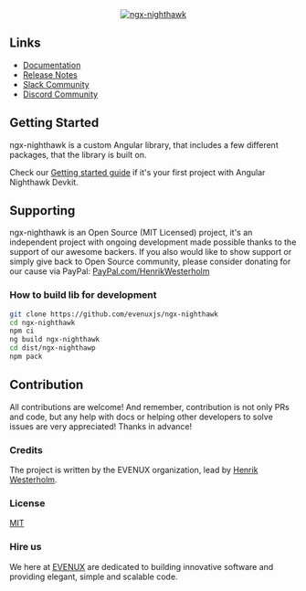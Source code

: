 <a href="https://nighthawk.evenux.com">
<div align="center">
    <img class="mx-auto center-block d-block" src="https://nighthawk.evenux.com/images/logo-small.png" alt="ngx-nighthawk" />
</div>
</a>

## Links

- [Documentation](https://nighthawk.evenux.com)
- [Release Notes](https://nighthawk.evenux.com/changelog)
- [Slack Community](https://join.slack.com/t/evenuxsoftware/shared_invite/zt-2v0bz6g5j-5FzFCtRXBFb0vmBnDPDHfw)
- [Discord Community](https://discord.gg/fCqg5Xyxfr)

## Getting Started

ngx-nighthawk is a custom Angular library, that includes a few different packages, that the library is built on.

Check our [Getting started guide](https://nighthawk.evenux.com/quick-start) if it's your first project with Angular Nighthawk Devkit.

## Supporting

ngx-nighthawk is an Open Source (MIT Licensed) project, it's an independent project with ongoing development made possible thanks to the support of our awesome backers.
If you also would like to show support or simply give back to Open Source community, please consider donating for our cause via PayPal: [PayPal.com/HenrikWesterholm](https://paypal.me/henrikwesterholm)

### How to build lib for development

```bash
git clone https://github.com/evenuxjs/ngx-nighthawk
cd ngx-nighthawk
npm ci
ng build ngx-nighthawk
cd dist/ngx-nighthawp
npm pack
```

## Contribution

All contributions are welcome! And remember, contribution is not only PRs and code, but any help with docs or helping other developers to solve issues are very appreciated! Thanks in advance!

### Credits

The project is written by the EVENUX organization, lead by [Henrik Westerholm](https://westerholm.dev).

### License

[MIT](https://github.com/evenuxjs/ngx-nighthawk/blob/main/LICENSE)

### Hire us

We here at [EVENUX](https://evenux.com) are dedicated to building innovative software and providing elegant, simple and scalable code.
